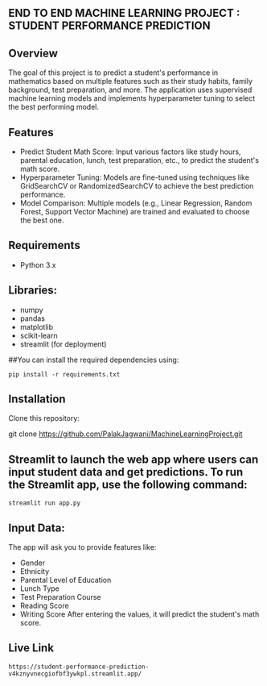 ## END TO END MACHINE LEARNING PROJECT : STUDENT PERFORMANCE PREDICTION

## Overview
The goal of this project is to predict a student's performance in mathematics based on multiple features such as their study habits, family background, test preparation, and more. The application uses supervised machine learning models and implements hyperparameter tuning to select the best performing model.

## Features
- Predict Student Math Score: Input various factors like study hours, parental education, lunch, test preparation, etc., to predict the student's math score.
- Hyperparameter Tuning: Models are fine-tuned using techniques like GridSearchCV or RandomizedSearchCV to achieve the best prediction performance.
- Model Comparison: Multiple models (e.g., Linear Regression, Random Forest, Support Vector Machine) are trained and evaluated to choose the best one.

## Requirements
- Python 3.x

## Libraries:
- numpy
- pandas
- matplotlib
- scikit-learn
- streamlit (for deployment)

##You can install the required dependencies using:
```
pip install -r requirements.txt
```

## Installation
Clone this repository:

git clone https://github.com/PalakJagwani/MachineLearningProject.git

## Streamlit to launch the web app where users can input student data and get predictions. To run the Streamlit app, use the following command:

```
streamlit run app.py
```

## Input Data:
The app will ask you to provide features like:

- Gender
- Ethnicity
- Parental Level of Education
- Lunch Type
- Test Preparation Course
- Reading Score
- Writing Score
After entering the values, it will predict the student's math score.

## Live Link
```
https://student-performance-prediction-v4kznyvnecgiofbf3ywkpl.streamlit.app/
```